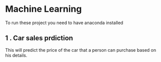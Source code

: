 # Machine Learning

To run these project you need to have anaconda installed

## 1 . Car sales prdiction
This will predict the price of the car that a person can purchase based on his details.
